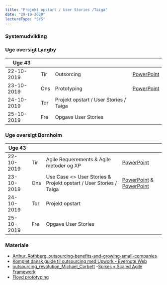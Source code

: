 ```yaml
---
title: "Projekt opstart / User Stories /Taiga"
date: "29-10-2020"
lectureType: "SYS"
---
```


### Systemudvikling

### Uge oversigt Lyngby

| Uge 43     |     |                                        |                                                                                              |
| ---------- | --- | -------------------------------------- | -------------------------------------------------------------------------------------------- |
| 22-10-2019 | Tir | Outsorcing                             | [PowerPoint](https://www.dropbox.com/s/9w0lx8akn0rft18/Outsourcing2019.pptx?dl=0)            |
| 23-10-2019 | Ons | Prototyping                            | [PowerPoint](https://www.dropbox.com/s/kwc1bxdq5cq8qf5/Prototyping%20and%20Spikes.pptx?dl=0) |
| 24-10-2019 | Tor | Projekt opstart / User Stories / Taiga |                                                                                              |
| 25-10-2019 | Fre | Opgave User Stories                    |                                                                                              |

### Uge oversigt Bornholm

| Uge 43     |     |                                                                   |                                                                                                                                                                               |
| ---------- | --- | ----------------------------------------------------------------- | ----------------------------------------------------------------------------------------------------------------------------------------------------------------------------- |
| 22-10-2019 | Tir | Agile Requerements & Agile metoder og XP                          | [PowerPoint](https://www.dropbox.com/s/rl2hs709ek3nswn/Agile%20software%20requirements.pptx?dl=0)                                                                             |
| 23-10-2019 | Ons | Use Case <> User Stories & Projekt opstart / User Stories / Taiga | [PowerPoint](https://www.dropbox.com/s/uhtp7nxyoi9e5l8/UP%20%26%20Use%20Cases.pptx?dl=0) & [PowerPoint](https://www.dropbox.com/s/1hnw6rvlw7anmkc/XP%20%26%20SCRUM.pptx?dl=0) |
| 24-10-2019 | Tor | Projekt opstart                                                   |                                                                                                                                                                               |
| 25-10-2019 | Fre | Opgave User Stories                                               |                                                                                                                                                                               |

### Materiale

- [Arthur_Rothberg_outsourcing-benefits-and-growing-small-companies](https://www.dropbox.com/s/a68qgp9ric7b300/Arthur_Rothberg_outsourcing-benefits-and-growing-small-companies.pdf?dl=0)
- [Komplet dansk guide til outsourcing med Upwork - Evernote Web](https://www.dropbox.com/s/yenldkbxi8a8uq1/Komplet%20dansk%20guide%20til%20outsourcing%20med%20Upwork%20-%20Evernote%20Web.pdf?dl=0)
- [outsourcing_revolution_Michael_Corbett](https://www.dropbox.com/s/96wwv3e7v44xclu/outsourcing_revolution_Michael_Corbett.pdf?dl=0) -[Spikes « Scaled Agile Framework](https://www.dropbox.com/s/3rpkblfpk0gw0ys/Spikes%20%C2%AB%20Scaled%20Agile%20Framework.pdf?dl=0)
- [Floyd prototyping](https://www.dropbox.com/s/r6dk7gos864lmnk/Floyd%20prototyping.pdf?dl=0)
